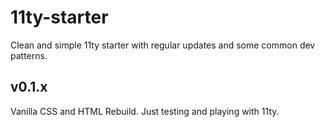 # 11ty-starter
Clean and simple 11ty starter with regular updates and some common dev patterns.

## v0.1.x

Vanilla CSS and HTML Rebuild. Just testing and playing with 11ty.
